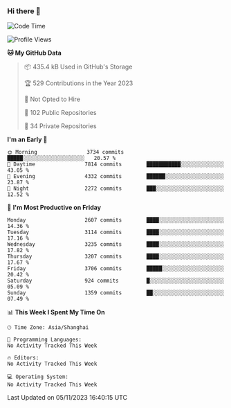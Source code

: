 ### Hi there 👋

<!--
**qbosen/qbosen** is a ✨ _special_ ✨ repository because its `README.md` (this file) appears on your GitHub profile.

Here are some ideas to get you started:

- 🔭 I’m currently working on ...
- 🌱 I’m currently learning ...
- 👯 I’m looking to collaborate on ...
- 🤔 I’m looking for help with ...
- 💬 Ask me about ...
- 📫 How to reach me: ...
- 😄 Pronouns: ...
- ⚡ Fun fact: ...
-->

<!--START_SECTION:waka-->
![Code Time](http://img.shields.io/badge/Code%20Time-2%2C111%20hrs%2036%20mins-blue)

![Profile Views](http://img.shields.io/badge/Profile%20Views-1-blue)

**🐱 My GitHub Data** 

> 📦 435.4 kB Used in GitHub's Storage 
 > 
> 🏆 529 Contributions in the Year 2023
 > 
> 🚫 Not Opted to Hire
 > 
> 📜 102 Public Repositories 
 > 
> 🔑 34 Private Repositories 
 > 
**I'm an Early 🐤** 

```text
🌞 Morning                3734 commits        █████░░░░░░░░░░░░░░░░░░░░   20.57 % 
🌆 Daytime                7814 commits        ███████████░░░░░░░░░░░░░░   43.05 % 
🌃 Evening                4332 commits        ██████░░░░░░░░░░░░░░░░░░░   23.87 % 
🌙 Night                  2272 commits        ███░░░░░░░░░░░░░░░░░░░░░░   12.52 % 
```
📅 **I'm Most Productive on Friday** 

```text
Monday                   2607 commits        ████░░░░░░░░░░░░░░░░░░░░░   14.36 % 
Tuesday                  3114 commits        ████░░░░░░░░░░░░░░░░░░░░░   17.16 % 
Wednesday                3235 commits        ████░░░░░░░░░░░░░░░░░░░░░   17.82 % 
Thursday                 3207 commits        ████░░░░░░░░░░░░░░░░░░░░░   17.67 % 
Friday                   3706 commits        █████░░░░░░░░░░░░░░░░░░░░   20.42 % 
Saturday                 924 commits         █░░░░░░░░░░░░░░░░░░░░░░░░   05.09 % 
Sunday                   1359 commits        ██░░░░░░░░░░░░░░░░░░░░░░░   07.49 % 
```


📊 **This Week I Spent My Time On** 

```text
🕑︎ Time Zone: Asia/Shanghai

💬 Programming Languages: 
No Activity Tracked This Week

🔥 Editors: 
No Activity Tracked This Week

💻 Operating System: 
No Activity Tracked This Week
```


 Last Updated on 05/11/2023 16:40:15 UTC
<!--END_SECTION:waka-->
